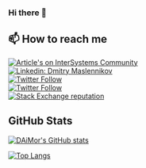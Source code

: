 ### Hi there 👋

## 📫 How to reach me

[![Article's on InterSystems Community](https://img.shields.io/badge/My%20Articles-InterSystems%20Community-blue)](https://community.intersystems.com/user/11906/posts?filter=articles)  
[![Linkedin: Dmitry Maslennikov](https://img.shields.io/badge/-Dmitry%20Maslennikov-blue?logo=Linkedin&logoColor=white&link=https://www.linkedin.com/in/daimor/)](https://www.linkedin.com/in/daimor/)  
[![Twitter Follow](https://img.shields.io/twitter/follow/mr_daimor?label=Dmitry%20Maslennikov)](https://twitter.com/mr_daimor)  
[![Twitter Follow](https://img.shields.io/twitter/follow/CaretDevCorp?label=CaretDev%20Corporation)](https://twitter.com/CaretDevCorp)  
[![Stack Exchange reputation](https://img.shields.io/stackexchange/stackoverflow/r/1279493?logo=stackoverflow&label=Dmitry%20Maslennikov)](https://stackoverflow.com/users/1279493/daimor)  

## GitHub Stats

[![DAiMor's GitHub stats](https://github-readme-stats.vercel.app/api?username=daimor&count_private=true&show_icons=true)](https://github.com/anuraghazra/github-readme-stats)

[![Top Langs](https://github-readme-stats.vercel.app/api/top-langs/?username=daimor)](https://github.com/anuraghazra/github-readme-stats)

